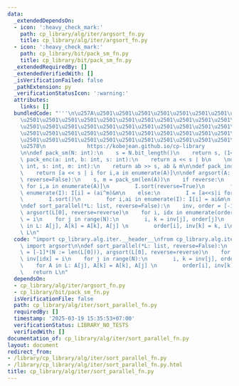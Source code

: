 ```yaml
---
data:
  _extendedDependsOn:
  - icon: ':heavy_check_mark:'
    path: cp_library/alg/iter/argsort_fn.py
    title: cp_library/alg/iter/argsort_fn.py
  - icon: ':heavy_check_mark:'
    path: cp_library/bit/pack_sm_fn.py
    title: cp_library/bit/pack_sm_fn.py
  _extendedRequiredBy: []
  _extendedVerifiedWith: []
  _isVerificationFailed: false
  _pathExtension: py
  _verificationStatusIcon: ':warning:'
  attributes:
    links: []
  bundledCode: "'''\n\u257A\u2501\u2501\u2501\u2501\u2501\u2501\u2501\u2501\u2501\u2501\
    \u2501\u2501\u2501\u2501\u2501\u2501\u2501\u2501\u2501\u2501\u2501\u2501\u2501\
    \u2501\u2501\u2501\u2501\u2501\u2501\u2501\u2501\u2501\u2501\u2501\u2501\u2501\
    \u2501\u2501\u2501\u2501\u2501\u2501\u2501\u2501\u2501\u2501\u2501\u2501\u2501\
    \u2501\u2501\u2501\u2501\u2501\u2501\u2501\u2501\u2501\u2501\u2501\u2501\u2501\
    \u2578\n             https://kobejean.github.io/cp-library               \n'''\n\
    \n\ndef pack_sm(N: int):\n    s = N.bit_length()\n    return s, (1<<s)-1\n\ndef\
    \ pack_enc(a: int, b: int, s: int):\n    return a << s | b\n    \ndef pack_dec(ab:\
    \ int, s: int, m: int):\n    return ab >> s, ab & m\n\ndef pack_indices(A, s):\n\
    \    return [a << s | i for i,a in enumerate(A)]\n\ndef argsort(A: list[int],\
    \ reverse=False):\n    s, m = pack_sm(len(A))\n    if reverse:\n        I = [a<<s|i^m\
    \ for i,a in enumerate(A)]\n        I.sort(reverse=True)\n        for i,ai in\
    \ enumerate(I): I[i] = (ai^m)&m\n    else:\n        I = [a<<s|i for i,a in enumerate(A)]\n\
    \        I.sort()\n        for i,ai in enumerate(I): I[i] = ai&m\n    return I\n\
    \ndef sort_parallel(*L: list, reverse=False):\n    inv, order = [-1]*(N := len(L[0])),\
    \ argsort(L[0], reverse=reverse)\n    for i, idx in enumerate(order): inv[idx]\
    \ = i\n    for j in range(N):\n        i, k = inv[j], order[j]\n        for A\
    \ in L: A[j], A[k] = A[k], A[j] \n        order[i], inv[k] = k, i\n    return\
    \ L\n"
  code: "import cp_library.alg.iter.__header__\nfrom cp_library.alg.iter.argsort_fn\
    \ import argsort\n\ndef sort_parallel(*L: list, reverse=False):\n    inv, order\
    \ = [-1]*(N := len(L[0])), argsort(L[0], reverse=reverse)\n    for i, idx in enumerate(order):\
    \ inv[idx] = i\n    for j in range(N):\n        i, k = inv[j], order[j]\n    \
    \    for A in L: A[j], A[k] = A[k], A[j] \n        order[i], inv[k] = k, i\n \
    \   return L\n"
  dependsOn:
  - cp_library/alg/iter/argsort_fn.py
  - cp_library/bit/pack_sm_fn.py
  isVerificationFile: false
  path: cp_library/alg/iter/sort_parallel_fn.py
  requiredBy: []
  timestamp: '2025-03-19 15:35:53+07:00'
  verificationStatus: LIBRARY_NO_TESTS
  verifiedWith: []
documentation_of: cp_library/alg/iter/sort_parallel_fn.py
layout: document
redirect_from:
- /library/cp_library/alg/iter/sort_parallel_fn.py
- /library/cp_library/alg/iter/sort_parallel_fn.py.html
title: cp_library/alg/iter/sort_parallel_fn.py
---
```

